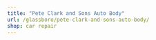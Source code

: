```yaml
---
title: "Pete Clark and Sons Auto Body"
url: /glassboro/pete-clark-and-sons-auto-body/
shop: car repair
---
```

